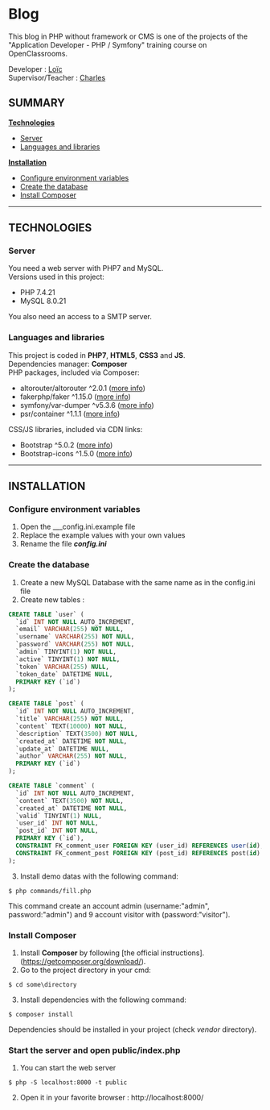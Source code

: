 # Blog

This blog in PHP without framework or CMS is one of the projects of the "Application Developer - PHP / Symfony" training course on OpenClassrooms.

Developer : [Loïc](https://github.com/L-TCD)  
Supervisor/Teacher : [Charles](https://github.com/charlesen)

## SUMMARY
__[Technologies](#technologies)__
* [Server](#server)
* [Languages and libraries](#languages-and-libraries)

__[Installation](#installation)__
* [Configure environment variables](#configure-environment-variables)
* [Create the database](#create-the-database)
* [Install Composer](#install-composer)  
---

## TECHNOLOGIES

### __Server__
You need a web server with PHP7 and MySQL.  
Versions used in this project:
* PHP 7.4.21
* MySQL 8.0.21

You also need an access to a SMTP server.

### __Languages and libraries__
This project is coded in __PHP7__, __HTML5__, __CSS3__ and __JS__.  
Dependencies manager: __Composer__  
PHP packages, included via Composer:

* altorouter/altorouter ^2.0.1 ([more info](https://github.com/dannyvankooten/AltoRouter.git))
* fakerphp/faker ^1.15.0 ([more info](https://github.com/FakerPHP/Faker.git))
* symfony/var-dumper ^v5.3.6 ([more info](https://github.com/symfony/var-dumper.git))
* psr/container ^1.1.1 ([more info](https://github.com/php-fig/container.git))

CSS/JS libraries, included via CDN links:
* Bootstrap ^5.0.2 ([more info](https://getbootstrap.com/docs/5.0/getting-started/introduction/))
* Bootstrap-icons ^1.5.0 ([more info](https://icons.getbootstrap.com/))

---

## INSTALLATION

### __Configure environment variables__
1.  Open the ___config.ini.example file
2.  Replace the example values with your own values
3.  Rename the file ___config.ini___

### __Create the database__
1.  Create a new MySQL Database with the same name as in the config.ini file
2.  Create new tables :
```sql
CREATE TABLE `user` (
  `id` INT NOT NULL AUTO_INCREMENT,
  `email` VARCHAR(255) NOT NULL,
  `username` VARCHAR(255) NOT NULL,
  `password` VARCHAR(255) NOT NULL,
  `admin` TINYINT(1) NOT NULL,
  `active` TINYINT(1) NOT NULL,
  `token` VARCHAR(255) NULL,
  `token_date` DATETIME NULL,
  PRIMARY KEY (`id`)
);

CREATE TABLE `post` (
  `id` INT NOT NULL AUTO_INCREMENT,
  `title` VARCHAR(255) NOT NULL,
  `content` TEXT(10000) NOT NULL,
  `description` TEXT(3500) NOT NULL,
  `created_at` DATETIME NOT NULL,
  `update_at` DATETIME NULL,
  `author` VARCHAR(255) NOT NULL,
  PRIMARY KEY (`id`)
);

CREATE TABLE `comment` (
  `id` INT NOT NULL AUTO_INCREMENT,
  `content` TEXT(3500) NOT NULL,
  `created_at` DATETIME NOT NULL,
  `valid` TINYINT(1) NULL,
  `user_id` INT NOT NULL,
  `post_id` INT NOT NULL,
  PRIMARY KEY (`id`),
  CONSTRAINT FK_comment_user FOREIGN KEY (user_id) REFERENCES user(id),
  CONSTRAINT FK_comment_post FOREIGN KEY (post_id) REFERENCES post(id)
);
```
3.  Install demo datas with the following command:
```
$ php commands/fill.php
```
This command create an account admin (username:"admin", password:"admin") and 9 account visitor with (password:"visitor").

### __Install Composer__
1.  Install __Composer__ by following [the official instructions].(https://getcomposer.org/download/).
2.  Go to the project directory in your cmd:
```
$ cd some\directory
```
3.  Install dependencies with the following command:
```
$ composer install
```
Dependencies should be installed in your project (check _vendor_ directory).
### __Start the server and open public/index.php__
1. You can start the web server
```
$ php -S localhost:8000 -t public
```
2. Open it in your favorite browser : http://localhost:8000/